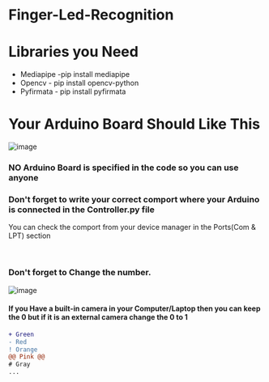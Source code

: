# Finger-Led-Recognition

<h1>Libraries you Need</h1>
<ul>
  <li>Mediapipe -pip install mediapipe</li>
   <li>Opencv - pip install opencv-python</li>
   <li>Pyfirmata - pip install pyfirmata</li>
</ul>

<h1>Your Arduino Board Should Like This</h1>

	
![image](https://user-images.githubusercontent.com/82705966/161422025-deccf076-ca6b-4aaf-b762-67a70a0de915.png?raw=true)



<h3>NO Arduino Board is specified in the code so you can use anyone </h2>
<h3>Don't forget to write your correct comport where your Arduino is connected in the Controller.py file</h2>
<p>You can check the comport from your device manager in the Ports(Com & LPT) section</p>
<br>
<h3>Don't forget to Change the number.</h2>

	
![image](https://user-images.githubusercontent.com/82705966/161434486-494cc591-747f-4612-b171-5f7a84ed9f0b.png?raw=true)

<h4> If you Have a built-in camera in your Computer/Laptop then you can keep the 0 but if it is an external camera change the 0 to 1</h4>

```diff
+ Green
- Red
! Orange
@@ Pink @@
# Gray
...
